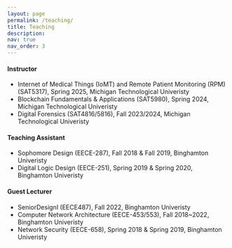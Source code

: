 ```yaml
---
layout: page
permalink: /teaching/
title: Teaching
description: 
nav: true
nav_order: 3
---
```


<h4>Instructor</h4>
<ul>
<li>Internet of Medical Things (IoMT) and Remote Patient Monitoring (RPM) (SAT5317), Spring 2025, Michigan Technological Univeristy</li>
<li>Blockchain Fundamentals & Applications (SAT5980), Spring 2024, Michigan Technological Univeristy</li>
<li>Digital Forensics (SAT4816/5816), Fall 2023/2024, Michigan Technological Univeristy</li>
</ul>

<h4>Teaching Assistant</h4>
<ul>
<li>Sophomore Design (EECE-287), Fall 2018 & Fall 2019, Binghamton Univeristy</li>
<li>Digital Logic Design (EECE-251), Spring 2019 & Spring 2020, Binghamton Univeristy</li>
</ul>

<h4>Guest Lecturer</h4>
<ul>
<li>SeniorDesignI (EECE487), Fall 2022, Binghamton Univeristy</li>
<li>Computer Network Architecture (EECE-453/553), Fall 2018~2022, Binghamton Univeristy</li>
<li>Network Security (EECE-658), Spring 2018 & Spring 2019, Binghamton Univeristy</li>
</ul>
